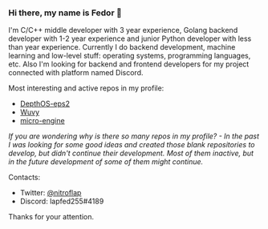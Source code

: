 ### Hi there, my name is Fedor 👋

I'm C/C++ middle developer with 3 year experience, Golang backend developer with 1-2 year experience and junior Python developer with less than year experience. Currently I do backend development, machine learning and low-level stuff: operating systems, programming languages, etc. Also I'm looking for backend and frontend developers for my project connected with platform named Discord.

Most interesting and active repos in my profile:
- [DepthOS-eps2](https://github.com/FedorLap2006/DepthOS-eps2)
- [Wuvy](https://github.com/FedorLap2006/Wuvy)
- [micro-engine](https://github.com/FedorLap2006/micro-engine)

_If you are wondering why is there so many repos in my profile? - In the past I was looking for some good ideas and created those blank repositories to develop, but didn't continue their development. Most of them inactive, but in the future development of some of them might continue._

Contacts:
- Twitter: [@nitroflap](https://twitter.com/@nitroflap)
- Discord: lapfed255#4189

Thanks for your attention.
